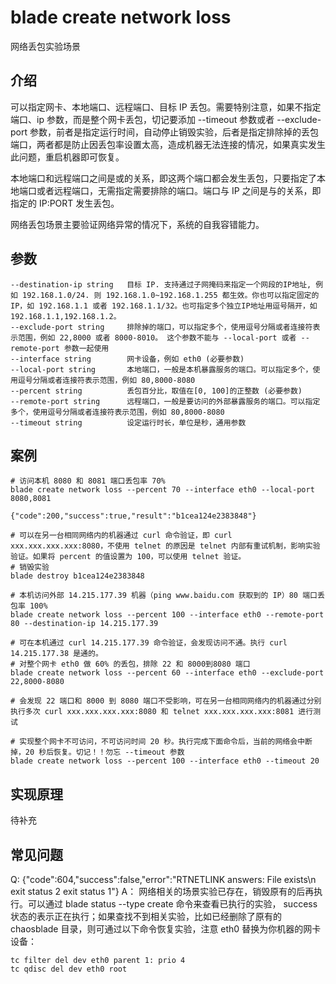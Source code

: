 # blade create network loss
网络丢包实验场景

## 介绍
可以指定网卡、本地端口、远程端口、目标 IP 丢包。需要特别注意，如果不指定端口、ip 参数，而是整个网卡丢包，切记要添加 --timeout 参数或者 --exclude-port 参数，前者是指定运行时间，自动停止销毁实验，后者是指定排除掉的丢包端口，两者都是防止因丢包率设置太高，造成机器无法连接的情况，如果真实发生此问题，重启机器即可恢复。

本地端口和远程端口之间是或的关系，即这两个端口都会发生丢包，只要指定了本地端口或者远程端口，无需指定需要排除的端口。端口与 IP 之间是与的关系，即指定的 IP:PORT 发生丢包。

网络丢包场景主要验证网络异常的情况下，系统的自我容错能力。

## 参数
```text
--destination-ip string   目标 IP. 支持通过子网掩码来指定一个网段的IP地址, 例如 192.168.1.0/24. 则 192.168.1.0~192.168.1.255 都生效。你也可以指定固定的 IP，如 192.168.1.1 或者 192.168.1.1/32。也可指定多个独立IP地址用逗号隔开，如 192.168.1.1,192.168.1.2。
--exclude-port string     排除掉的端口，可以指定多个，使用逗号分隔或者连接符表示范围，例如 22,8000 或者 8000-8010。 这个参数不能与 --local-port 或者 --remote-port 参数一起使用
--interface string        网卡设备，例如 eth0 (必要参数)
--local-port string       本地端口，一般是本机暴露服务的端口。可以指定多个，使用逗号分隔或者连接符表示范围，例如 80,8000-8080
--percent string          丢包百分比，取值在[0, 100]的正整数 (必要参数)
--remote-port string      远程端口，一般是要访问的外部暴露服务的端口。可以指定多个，使用逗号分隔或者连接符表示范围，例如 80,8000-8080
--timeout string          设定运行时长，单位是秒，通用参数
```

## 案例
```text
# 访问本机 8080 和 8081 端口丢包率 70%
blade create network loss --percent 70 --interface eth0 --local-port 8080,8081

{"code":200,"success":true,"result":"b1cea124e2383848"}

# 可以在另一台相同网络内的机器通过 curl 命令验证，即 curl  xxx.xxx.xxx.xxx:8080，不使用 telnet 的原因是 telnet 内部有重试机制，影响实验验证。如果将 percent 的值设置为 100，可以使用 telnet 验证。
# 销毁实验
blade destroy b1cea124e2383848

# 本机访问外部 14.215.177.39 机器（ping www.baidu.com 获取到的 IP）80 端口丢包率 100%
blade create network loss --percent 100 --interface eth0 --remote-port 80 --destination-ip 14.215.177.39

# 可在本机通过 curl 14.215.177.39 命令验证，会发现访问不通。执行 curl 14.215.177.38 是通的。
# 对整个网卡 eth0 做 60% 的丢包，排除 22 和 8000到8080 端口
blade create network loss --percent 60 --interface eth0 --exclude-port 22,8000-8080

# 会发现 22 端口和 8000 到 8080 端口不受影响，可在另一台相同网络内的机器通过分别执行多次 curl xxx.xxx.xxx.xxx:8080 和 telnet xxx.xxx.xxx.xxx:8081 进行测试

# 实现整个网卡不可访问，不可访问时间 20 秒。执行完成下面命令后，当前的网络会中断掉，20 秒后恢复。切记！！勿忘 --timeout 参数
blade create network loss --percent 100 --interface eth0 --timeout 20
```

## 实现原理
待补充

## 常见问题
Q: {"code":604,"success":false,"error":"RTNETLINK answers: File exists\n exit status 2 exit status 1"}
A： 网络相关的场景实验已存在，销毁原有的后再执行。可以通过 blade status --type create 命令来查看已执行的实验， success 状态的表示正在执行；如果查找不到相关实验，比如已经删除了原有的 chaosblade 目录，则可通过以下命令恢复实验，注意 eth0 替换为你机器的网卡设备：
```text
tc filter del dev eth0 parent 1: prio 4
tc qdisc del dev eth0 root
```
